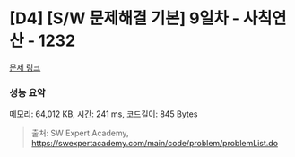 # [D4] [S/W 문제해결 기본] 9일차 - 사칙연산 - 1232 

[문제 링크](https://swexpertacademy.com/main/code/problem/problemDetail.do?contestProbId=AV141J8KAIcCFAYD) 

### 성능 요약

메모리: 64,012 KB, 시간: 241 ms, 코드길이: 845 Bytes



> 출처: SW Expert Academy, https://swexpertacademy.com/main/code/problem/problemList.do